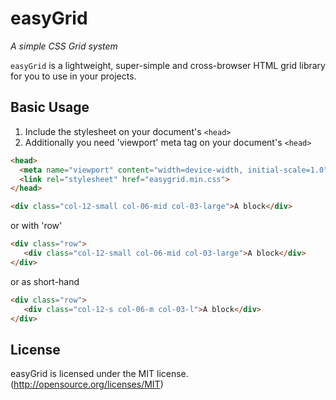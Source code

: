 # easyGrid

_A simple CSS Grid system_

`easyGrid` is a lightweight, super-simple and cross-browser HTML grid library for you to use in your projects.

## Basic Usage

1. Include the stylesheet on your document's `<head>`
2. Additionally you need 'viewport' meta tag on your document's `<head>`

```html
<head>
  <meta name="viewport" content="width=device-width, initial-scale=1.0">
  <link rel="stylesheet" href="easygrid.min.css">
</head>
```
 
```html
<div class="col-12-small col-06-mid col-03-large">A block</div>
```
or with 'row'

```html
<div class="row">	
   <div class="col-12-small col-06-mid col-03-large">A block</div>
</div>
```
or as short-hand

```html
<div class="row">	
   <div class="col-12-s col-06-m col-03-l">A block</div>
</div>
```

## License

easyGrid is licensed under the MIT license. (http://opensource.org/licenses/MIT)
